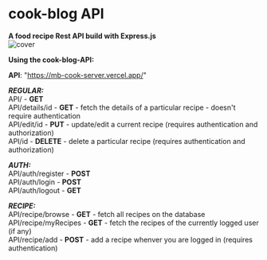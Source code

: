 # cook-blog API

**A food recipe Rest API build with Express.js**
<br/>
![cover](https://user-images.githubusercontent.com/85784810/174287568-5c1a4d6b-6f1c-43f6-b881-31a0e52fafbc.JPG)

**Using the cook-blog-API:**

**API**: "https://mb-cook-server.vercel.app/"

***REGULAR:***
<br/>
API/ - **GET**
<br/>
API/details/id - **GET** - fetch the details of a particular recipe - doesn't require authentication
<br/>
API/edit/id - **PUT** - update/edit a current recipe (requires authentication and authorization)
<br/>
API/id - **DELETE** - delete a particular recipe (requires authentication and authorization)

***AUTH:***
<br/>
API/auth/register - **POST**
<br/>
API/auth/login - **POST**
<br/>
API/auth/logout - **GET**

***RECIPE:***
<br/>
API/recipe/browse - **GET** - fetch all recipes on the database
<br/>
API/recipe/myRecipes - **GET** - fetch the recipes of the currently logged user (if any)
<br/>
API/recipe/add - **POST** - add a recipe whenver you are logged in (requires authentication)
